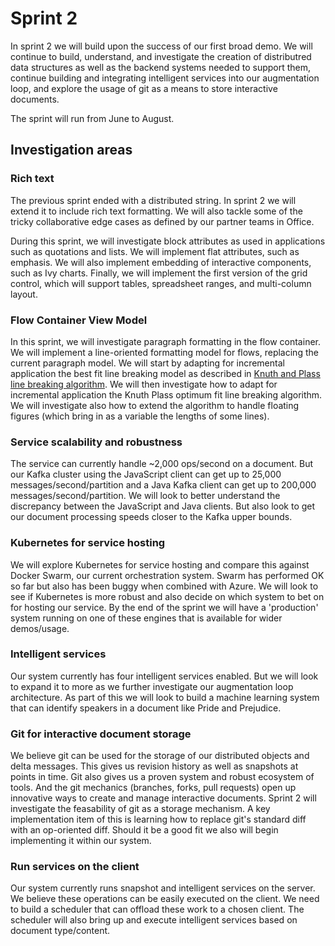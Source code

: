 # Sprint 2

In sprint 2 we will build upon the success of our first broad demo. We will continue to build, understand, and
investigate the creation of distributred data structures as well as the backend systems needed to support them,
continue building and integrating intelligent services into our augmentation loop, and explore the usage of git as a
means to store interactive documents.

The sprint will run from June to August.

## Investigation areas

### Rich text

The previous sprint ended with a distributed string. In sprint 2 we will extend it to include rich text formatting. We will also tackle some of the tricky collaborative edge cases as defined by our partner teams in Office.

During this sprint, we will investigate block attributes as used in applications such as quotations and lists.  We will implement flat attributes, such as emphasis.  We will also implement embedding of interactive components, such as Ivy charts.  Finally, we will implement the first version of the grid control, which will support tables, spreadsheet ranges, and multi-column layout.

### Flow Container View Model

In this sprint, we will investigate paragraph formatting in the flow container.  We will implement a line-oriented formatting model for flows, replacing the current paragraph model.  We will start by adapting for incremental application the best fit line breaking model as described in [Knuth and Plass line breaking algorithm](http://www3.interscience.wiley.com/journal/113445055/abstract).  We will then investigate how to adapt for incremental application the Knuth Plass optimum fit line breaking algorithm.  We will investigate also how to extend the algorithm to handle floating figures (which bring in as a variable the lengths of some lines).

### Service scalability and robustness

The service can currently handle ~2,000 ops/second on a document. But our Kafka cluster using the JavaScript client can
get up to 25,000 messages/second/partition and a Java Kafka client can get up to 200,000 messages/second/partition.
We will look to better understand the discrepancy between the JavaScript and Java clients. But also look to get
our document processing speeds closer to the Kafka upper bounds.   

### Kubernetes for service hosting

We will explore Kubernetes for service hosting and compare this against Docker Swarm, our current orchestration system.
Swarm has performed OK so far but also has been buggy when combined with Azure. We will look to see if Kubernetes
is more robust and also decide on which system to bet on for hosting our service. By the end of the sprint we will
have a 'production' system running on one of these engines that is available for wider demos/usage.

### Intelligent services

Our system currently has four intelligent services enabled. But we will look to expand it to more as we further
investigate our augmentation loop architecture. As part of this we will look to build a machine learning system
that can identify speakers in a document like Pride and Prejudice.

### Git for interactive document storage

We believe git can be used for the storage of our distributed objects and delta messages. This gives us revision history as well as snapshots at points in time. Git also gives us a proven system and robust ecosystem of tools. And the git mechanics (branches, forks, pull requests) open up innovative ways to create and manage interactive documents. Sprint 2 will investigate the feasability of git as a storage mechanism. A key implementation item of this is learning how to replace git's standard diff with an op-oriented diff. Should it be a good fit we also will begin implementing it within our system.

### Run services on the client

Our system currently runs snapshot and intelligent services on the server. We believe these operations can be easily executed on the client. We need to build a scheduler that can offload these work to a chosen client. The scheduler will also bring up and execute intelligent services based on document type/content.
